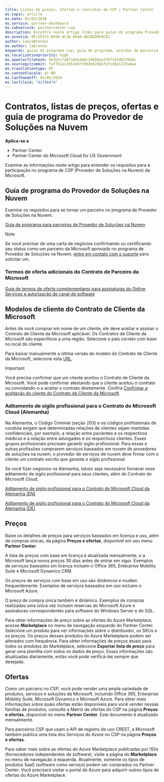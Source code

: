 ```yaml
---
title: Listas de preços, ofertas e contratos de CSP | Partner Center
ms.topic: article
ms.date: 02/03/2020
ms.service: partner-dashboard
ms.subservice: partnercenter-csp
description: Encontre neste artigo links para guias do programa Provedor de Soluções na Nuvem, contratos de parceiros, contratos de clientes, listas de preços e ofertas.
ms.assetid: 9F11F571-D036-4C36-8440-8D20ED9F0CD2
author: LauraBrenner
ms.author: labrenne
keywords: guias de programa csp, guia de programa, acordos de parceria, contrato do cliente, listas de preço, ofertas
ms.localizationpriority: high
ms.openlocfilehash: 8e3b5c7a8718de446c3d09daa735f425d627648c
ms.sourcegitcommit: faf7b1ac1653497f963b428bbfafcd821378adaa
ms.translationtype: HT
ms.contentlocale: pt-BR
ms.lasthandoff: 05/05/2020
ms.locfileid: "82798474"
---
```

# <a name="cloud-solution-provider-program-guide-agreements-price-lists-and-offers"></a>Contratos, listas de preços, ofertas e guia de programa do Provedor de Soluções na Nuvem

**Aplica-se a**

-  Partner Center
-  Partner Center do Microsoft Cloud for US Government


Examine as informações neste artigo para entender os requisitos para a participação no programa de CSP (Provedor de Soluções na Nuvem) da Microsoft.

## <a name="cloud-solution-provider-program-guide"></a>Guia de programa do Provedor de Soluções na Nuvem

Examine os requisitos para se tornar um parceiro no programa de Provedor de Soluções na Nuvem.

[Guia de programa para parceiros de Provedor de Soluções na Nuvem](https://go.microsoft.com/fwlink/p/?LinkId=617100)

>[!Note]
>Se você precisar de uma carta de negócios confirmando ou certificando seu status como um parceiro da Microsoft aprovado no programa de Provedor de Soluções na Nuvem, [entre em contato com o suporte](https://partner.microsoft.com/pcv/servicerequests/create) para solicitar um.

### <a name="additional-offer-terms-to-the-microsoft-partner-agreement"></a>Termos de oferta adicionais do Contrato de Parceiro da Microsoft

[Guia de termos de oferta complementares para assinaturas do Online Services e autorização de canal de software](https://query.prod.cms.rt.microsoft.com/cms/api/am/binary/RE3NOo7)

## <a name="microsoft-customer-agreement-customer-templates"></a>Modelos de cliente do Contrato de Cliente da Microsoft

Antes de você comprar em nome de um cliente, ele deve aceitar e assinar o Contrato de Cliente da Microsoft aplicável. Os Contratos de Cliente da Microsoft são específicos a uma região. Selecione o país correto com base no local do cliente.

Para baixar manualmente a última versão do modelo do Contrato de Cliente da Microsoft, selecione esta [URL](https://aka.ms/customeragreement).

>[!IMPORTANT]
>Você precisa confirmar que um cliente aceitou o Contrato de Cliente da Microsoft. Você pode confirmar atestando que o cliente aceitou o contrato ou convidando-o a aceitar o contrato diretamente. Confira [Confirmar a aceitação do cliente do Contrato de Cliente da Microsoft](confirm-customer-agreement.md).

### <a name="professional-secrecy-amendment-to-the-microsoft-cloud-agreement-germany"></a>Aditamento de sigilo profissional para o Contrato do Microsoft Cloud (Alemanha)

Na Alemanha, o Código Criminal (seção 203) e os códigos profissionais de conduta exigem que determinadas relações de clientes sejam mantidas confidenciais, por exemplo, a relação entre pacientes e os respectivos médicos e a relação entre advogados e os respectivos clientes. Esses grupos profissionais precisam garantir sigilo profissional. Para essas e outras profissões comprarem serviços baseados em nuvem de provedores de soluções na nuvem, o provedor de serviços de nuvem deve firmar com o cliente um contrato escrito que garante o sigilo profissional.

Se você fizer negócios na Alemanha, talvez seja necessário fornecer esse aditamento de sigilo profissional para seus clientes, além do Contrato do Microsoft Cloud.

[Aditamento de sigilo profissional para o Contrato do Microsoft Cloud da Alemanha (EN)](https://go.microsoft.com/fwlink/?linkid=2030827&clcid=0x409)

[Aditamento de sigilo profissional para o Contrato do Microsoft Cloud da Alemanha (DE)](https://go.microsoft.com/fwlink/?linkid=2030827&clcid=0x407)

## <a name="pricing"></a>Preços

Baixe os detalhes de preços para serviços baseados em licença e uso, além de compras únicas, da página **Preços e ofertas**, disponível em seu menu **Partner Center**.

A lista de preços com base em licença é atualizada mensalmente, e a Microsoft lança novos preços 30 dias antes de entrar em vigor. Exemplos de serviços baseados em licença incluem o Office 365, Enterprise Mobility Suite e Microsoft Dynamics CRM. 

Os preços de serviços com base em uso são dinâmicos e mudam frequentemente. Exemplos de serviços baseados em uso incluem o Microsoft Azure.

O preço de compra única também é dinâmico. Exemplos de compras realizadas uma única vez incluem reservas do Microsoft Azure e assinaturas correspondentes para software do Windows Server e do SQL.

Para obter informações de preço sobre as ofertas do Azure Marketplace, acesse **Marketplace** no menu de navegação esquerdo do Partner Center. Selecione um produto para ver informações sobre o distribuidor, os SKUs e os preços. Os preços desses produtos do Azure Marketplace podem ser alterados com frequência. Para obter informações de preços atuais para todos os produtos do Marketplace, selecione **Exportar lista de preço** para gerar uma planilha com todos os dados de preço. Essas informações são atualizadas diariamente, então você pode verificá-las sempre que desejado.

## <a name="offers"></a>Ofertas

Como um parceiro no CSP, você pode vender uma ampla variedade de produtos, serviços e soluções da Microsoft, incluindo Office 365, Enterprise Mobility Suite, Microsoft Dynamics e Microsoft Azure. Para obter mais informações sobre quais ofertas estão disponíveis para você vender nessas famílias de produtos, consulte a Matriz de ofertas do CSP na página **Preços e ofertas**, disponível no menu **Partner Center**. Este documento é atualizado mensalmente.

Para parceiros CSP que usam a API de registro de uso CREST, a Microsoft também publica uma lista dos Serviços do Azure no CSP na página **Preços e ofertas**.

Para saber mais sobre as ofertas do Azure Marketplace publicadas por ISVs (fornecedores independentes de software), visite a página do **Marketplace** no menu de navegação à esquerda. Atualmente, somente os tipos de produtos SaaS (software como serviço) podem ser comprados no Partner Center. Você precisará visitar o portal do Azure para adquirir outros tipos de ofertas do Azure Marketplace.
